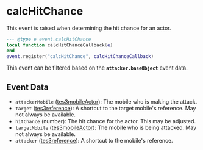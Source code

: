 # calcHitChance

This event is raised when determining the hit chance for an actor.

```lua
--- @type e event.calcHitChance
local function calcHitChanceCallback(e)
end
event.register("calcHitChance", calcHitChanceCallback)
```

This event can be filtered based on the **`attacker.baseObject`** event data.

## Event Data

* `attackerMobile` ([tes3mobileActor](../../types/tes3mobileActor)): The mobile who is making the attack.
* `target` ([tes3reference](../../types/tes3reference)): A shortcut to the target mobile's reference. May not always be available.
* `hitChance` (number): The hit chance for the actor. This may be adjusted.
* `targetMobile` ([tes3mobileActor](../../types/tes3mobileActor)): The mobile who is being attacked. May not always be available.
* `attacker` ([tes3reference](../../types/tes3reference)): A shortcut to the mobile's reference.

